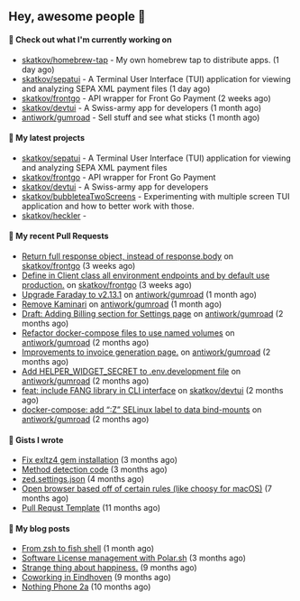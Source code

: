 ## Hey, awesome people 👋

#### 👷 Check out what I'm currently working on
 
- [skatkov/homebrew-tap](https://github.com/skatkov/homebrew-tap) - My own homebrew tap to distribute apps. (1 day ago) 
- [skatkov/sepatui](https://github.com/skatkov/sepatui) - A Terminal User Interface (TUI) application for viewing and analyzing SEPA XML payment files (1 day ago) 
- [skatkov/frontgo](https://github.com/skatkov/frontgo) - API wrapper for Front Go Payment (2 weeks ago) 
- [skatkov/devtui](https://github.com/skatkov/devtui) - A Swiss-army app for developers (1 month ago) 
- [antiwork/gumroad](https://github.com/antiwork/gumroad) - Sell stuff and see what sticks (1 month ago)

#### 🌱 My latest projects
 
- [skatkov/sepatui](https://github.com/skatkov/sepatui) - A Terminal User Interface (TUI) application for viewing and analyzing SEPA XML payment files 
- [skatkov/frontgo](https://github.com/skatkov/frontgo) - API wrapper for Front Go Payment 
- [skatkov/devtui](https://github.com/skatkov/devtui) - A Swiss-army app for developers 
- [skatkov/bubbleteaTwoScreens](https://github.com/skatkov/bubbleteaTwoScreens) - Experimenting with multiple screen TUI application and how to better work with those. 
- [skatkov/heckler](https://github.com/skatkov/heckler) - 


#### 🔨 My recent Pull Requests
 
- [Return full response object, instead of response.body](https://github.com/skatkov/frontgo/pull/4) on [skatkov/frontgo](https://github.com/skatkov/frontgo) (3 weeks ago) 
- [Define in Client class all environment endpoints and by default use production.](https://github.com/skatkov/frontgo/pull/3) on [skatkov/frontgo](https://github.com/skatkov/frontgo) (3 weeks ago) 
- [Upgrade Faraday to v2.13.1](https://github.com/antiwork/gumroad/pull/534) on [antiwork/gumroad](https://github.com/antiwork/gumroad) (1 month ago) 
- [Remove Kaminari](https://github.com/antiwork/gumroad/pull/533) on [antiwork/gumroad](https://github.com/antiwork/gumroad) (1 month ago) 
- [Draft: Adding Billing section for Settings page](https://github.com/antiwork/gumroad/pull/504) on [antiwork/gumroad](https://github.com/antiwork/gumroad) (2 months ago) 
- [Refactor docker-compose files to use named volumes](https://github.com/antiwork/gumroad/pull/448) on [antiwork/gumroad](https://github.com/antiwork/gumroad) (2 months ago) 
- [Improvements to invoice generation page.](https://github.com/antiwork/gumroad/pull/423) on [antiwork/gumroad](https://github.com/antiwork/gumroad) (2 months ago) 
- [Add HELPER_WIDGET_SECRET to .env.development file](https://github.com/antiwork/gumroad/pull/412) on [antiwork/gumroad](https://github.com/antiwork/gumroad) (2 months ago) 
- [feat: include FANG library in CLI interface](https://github.com/skatkov/devtui/pull/110) on [skatkov/devtui](https://github.com/skatkov/devtui) (2 months ago) 
- [docker-compose: add “:Z” SELinux label to data bind-mounts](https://github.com/antiwork/gumroad/pull/378) on [antiwork/gumroad](https://github.com/antiwork/gumroad) (2 months ago)

#### 📓 Gists I wrote
 
- [Fix exltz4 gem installation](https://gist.github.com/df4db6f8b76e58fc8eefaa92592f2c1a) (3 months ago) 
- [Method detection code](https://gist.github.com/83648df077c94560af0e2eec95a855b1) (3 months ago) 
- [zed.settings.json](https://gist.github.com/469e9eb867f5dc3ffb2a3dac65ae0640) (4 months ago) 
- [Open browser based off of certain rules (like choosy for macOS)](https://gist.github.com/221b4f302779385494d9dfb9e9eb6aac) (7 months ago) 
- [Pull Requst Template](https://gist.github.com/4bea0868989828e2e221d9d8b2278e36) (11 months ago)

#### 📜 My blog posts

- [From zsh to fish shell](https://www.skatkov.com/posts/2025-07-30-moving-from-zsh-to-fish-shell) (1 month ago)
- [Software License management with Polar.sh](https://www.skatkov.com/posts/2025-05-11-software-license-management-for-dummies) (3 months ago)
- [Strange thing about happiness.](https://www.skatkov.com/posts/2024-11-28-strange-thing-about-happiness) (9 months ago)
- [Coworking in Eindhoven](https://www.skatkov.com/posts/2024-11-22-coworking-in-eindhoven) (9 months ago)
- [Nothing Phone 2a](https://www.skatkov.com/posts/2024-10-15-nothing-phone-2a) (10 months ago)
